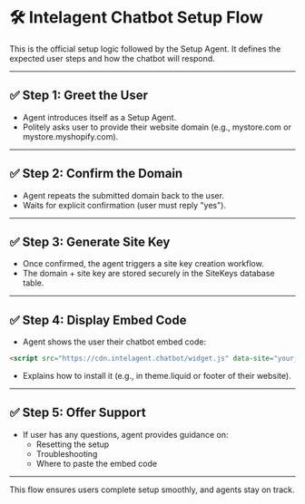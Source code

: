 # 🛠 Intelagent Chatbot Setup Flow

This is the official setup logic followed by the Setup Agent. It defines the expected user steps and how the chatbot will respond.

---

## ✅ Step 1: Greet the User

- Agent introduces itself as a Setup Agent.
- Politely asks user to provide their website domain (e.g., mystore.com or mystore.myshopify.com).

---

## ✅ Step 2: Confirm the Domain

- Agent repeats the submitted domain back to the user.
- Waits for explicit confirmation (user must reply "yes").

---

## ✅ Step 3: Generate Site Key

- Once confirmed, the agent triggers a site key creation workflow.
- The domain + site key are stored securely in the SiteKeys database table.

---

## ✅ Step 4: Display Embed Code

- Agent shows the user their chatbot embed code:

```html
<script src="https://cdn.intelagent.chatbot/widget.js" data-site="your_site_key_here"></script>
```

- Explains how to install it (e.g., in theme.liquid or footer of their website).

---

## ✅ Step 5: Offer Support

- If user has any questions, agent provides guidance on:
  - Resetting the setup
  - Troubleshooting
  - Where to paste the embed code

---

This flow ensures users complete setup smoothly, and agents stay on track.